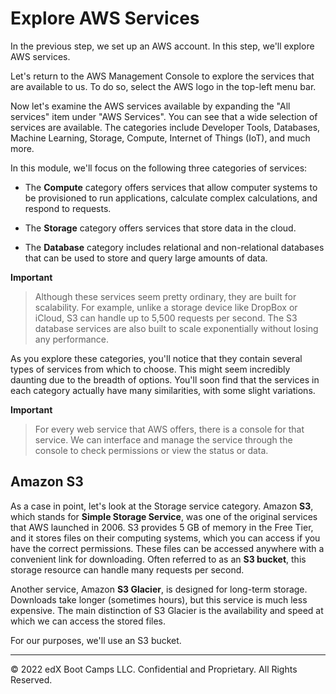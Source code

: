 # Explore AWS Services

In the previous step, we set up an AWS account. In this step, we'll explore AWS services.

Let's return to the AWS Management Console to explore the services that are available to us. To do so, select the AWS logo in the top-left menu bar.

Now let's examine the AWS services available by expanding the "All services" item under "AWS Services". You can see that a wide selection of services are available. The categories include Developer Tools, Databases, Machine Learning, Storage, Compute, Internet of Things (IoT), and much more.

In this module, we'll focus on the following three categories of services:

* The **Compute** category offers services that allow computer systems to be provisioned to run applications, calculate complex calculations, and respond to requests.

* The **Storage** category offers services that store data in the cloud.

* The **Database** category includes relational and non-relational databases that can be used to store and query large amounts of data.

**Important**

> Although these services seem pretty ordinary, they are built for scalability. For example, unlike a storage device like DropBox or iCloud, S3 can handle up to 5,500 requests per second. The S3 database services are also built to scale exponentially without losing any performance.

As you explore these categories, you'll notice that they contain several types of services from which to choose. This might seem incredibly daunting due to the breadth of options. You'll soon find that the services in each category actually have many similarities, with some slight variations.

**Important**

> For every web service that AWS offers, there is a console for that service. We can interface and manage the service through the console to check permissions or view the status or data.

## Amazon S3

As a case in point, let's look at the Storage service category. Amazon **S3**, which stands for **Simple Storage Service**, was one of the original services that AWS launched in 2006. S3 provides 5 GB of memory in the Free Tier, and it stores files on their computing systems, which you can access if you have the correct permissions. These files can be accessed anywhere with a convenient link for downloading. Often referred to as an **S3 bucket**, this storage resource can handle many requests per second.

Another service, Amazon **S3 Glacier**, is designed for long-term storage. Downloads take longer (sometimes hours), but this service is much less expensive. The main distinction of S3 Glacier is the availability and speed at which we can access the stored files.

For our purposes, we'll use an S3 bucket.

---
© 2022 edX Boot Camps LLC. Confidential and Proprietary. All Rights Reserved.